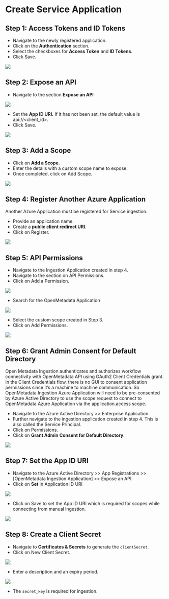 # Create Service Application

## Step 1: Access Tokens and ID Tokens

* Navigate to the newly registered application.
* Click on the **Authentication** section.
* Select the checkboxes for **Access Token** and **ID Tokens**.
* Click Save.

![](<../../../../.gitbook/assets/image (34).png>)

## Step 2: Expose an API

* Navigate to the section **Expose an API**

![](<../../../../.gitbook/assets/image (81).png>)

* Set the **App ID URI.** If it has not been set, the default value is api://\<client\_id>.
* Click Save.

![](<../../../../.gitbook/assets/image (49).png>)

## Step 3: Add a Scope

* Click on **Add a Scope**.
* Enter the details with a custom scope name to expose.
* Once completed, click on Add Scope.

![](<../../../../.gitbook/assets/image (105).png>)

## Step 4: Register Another Azure Application

Another Azure Application must be registered for Service ingestion.

* Provide an application name.
* Create a **public client redirect URI**.
* Click on Register.

![](<../../../../.gitbook/assets/image (45).png>)

## Step 5: **API Permissions**

* Navigate to the Ingestion Application created in step 4.
* Navigate to the section on API Permissions.
* Click on Add a Permission.

![](<../../../../.gitbook/assets/image (91).png>)

* Search for the OpenMetadata Application

![](<../../../../.gitbook/assets/image (18).png>)

* Select the custom scope created in Step 3.
* Click on Add Permissions.

![](<../../../../.gitbook/assets/image (43).png>)

## Step 6: Grant Admin Consent for Default Directory

Open Metadata Ingestion authenticates and authorizes workflow connectivity with OpenMetadata API using OAuth2 Client Credentials grant. In the Client Credentials flow, there is no GUI to consent application permissions since it’s a machine to machine communication. So OpenMetadata Ingestion Azure Application will need to be pre-consented by Azure Active Directory to use the scope request to connect to OpenMetadata Azure Application via the application.access scope.

* Navigate to the Azure Active Directory >> Enterprise Application.
* Further navigate to the ingestion application created in step 4. This is also called the Service Principal.
* Click on Permissions.
* Click on **Grant Admin Consent for Default Directory**.

![](<../../../../.gitbook/assets/image (102).png>)

## Step 7: Set the App ID URI

* Navigate to the Azure Active Directory >> App Registrations >> \[OpenMetadata Ingestion Application] >> Expose an API.
* Click on **Set** in Application ID URI

![](<../../../../.gitbook/assets/image (93).png>)

* Click on Save to set the App ID URI which is required for scopes while connecting from manual ingestion.

![](<../../../../.gitbook/assets/image (61).png>)

## Step 8: Create a Client Secret

* Navigate to **Certificates & Secrets** to generate the `clientSecret`.
* Click on New Client Secret.

![](<../../../../.gitbook/assets/image (72).png>)

* Enter a description and an expiry period.

![](<../../../../.gitbook/assets/image (101).png>)

* The `secret_key` is required for ingestion.
